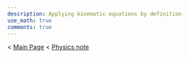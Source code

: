 ```yaml
---
description: Applying kinematic equations by definition
use_math: true
comments: true
---
```


< [Main Page](https://enginebeast.github.io/) < [Physics note](https://enginebeast.github.io/2025-09-22-physics_note/)
